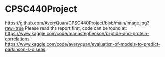 # CPSC440Project


https://github.com/AveryQuan/CPSC440Project/blob/main/image.jpg?raw=true
Please read the report first, code can be found at:<br />
https://www.kaggle.com/code/mariastephenson/peptide-and-protein-correlations<br />
https://www.kaggle.com/code/averyquan/evaluation-of-models-to-predict-parkinson-s-diseas 

